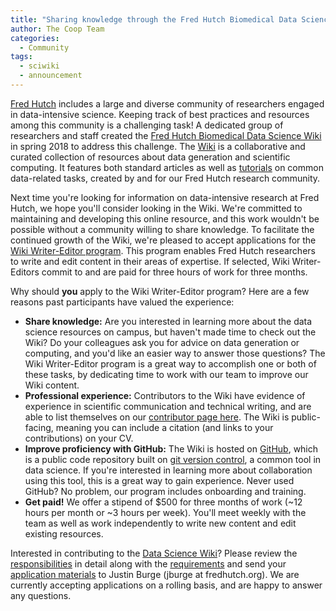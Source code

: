 ```yaml
---
title: "Sharing knowledge through the Fred Hutch Biomedical Data Science Wiki"
author: The Coop Team
categories:
  - Community
tags:
  - sciwiki
  - announcement
---
```


[Fred Hutch](https://www.fredhutch.org/en.html) includes a large and diverse community of researchers engaged in data-intensive science. Keeping track of best practices and resources among this community is a challenging task! A dedicated group of researchers and staff created the [Fred Hutch Biomedical Data Science Wiki](https://sciwiki.fredhutch.org/about/#why-we-started) in spring 2018 to address this challenge. The [Wiki](https://sciwiki.fredhutch.org/) is a collaborative and curated collection of resources about data generation and scientific computing. It features both standard articles as well as [tutorials](https://sciwiki.fredhutch.org/compdemos/) on common data-related tasks, created by and for our Fred Hutch research community.

Next time you're looking for information on data-intensive research at Fred Hutch, we hope you'll consider looking in the Wiki. We're committed to maintaining and developing this online resource, and this work wouldn't be possible without a community willing to share knowledge. To facilitate the continued growth of the Wiki, we're pleased to accept applications for the [Wiki Writer-Editor program](https://sciwiki.fredhutch.org/outreach/). This program enables Fred Hutch researchers to write and edit content in their areas of expertise. If selected, Wiki Writer-Editors commit to and are paid for three hours of work for three months.

Why should **you** apply to the Wiki Writer-Editor program? Here are a few reasons past participants have valued the experience:
- **Share knowledge:** Are you interested in learning more about the data science resources on campus, but haven't made time to check out the Wiki? Do your colleagues ask you for advice on data generation or computing, and you'd like an easier way to answer those questions? The Wiki Writer-Editor program is a great way to accomplish one or both of these tasks, by dedicating time to work with our team to improve our Wiki content.
- **Professional experience:** Contributors to the Wiki have evidence of experience in scientific communication and technical writing, and are able to list themselves on our [contributor page here](https://sciwiki.fredhutch.org/contributors/). The Wiki is public-facing, meaning you can include a citation (and links to your contributions) on your CV.
- **Improve proficiency with GitHub:** The Wiki is hosted on [GitHub](https:/github.com), which is a public code repository built on [git version control](), a common tool in data science. If you're interested in learning more about collaboration using this tool, this is a great way to gain experience. Never used GitHub? No problem, our program includes onboarding and training.
- **Get paid!** We offer a stipend of $500 for three months of work (~12 hours per month or ~3 hours per week). You'll meet weekly with the team as well as work independently to write new content and edit existing resources.

Interested in contributing to the [Data Science Wiki](https://sciwiki.fredhutch.org/)? Please review the [responsibilities](https://sciwiki.fredhutch.org/outreach/#responsibilities) in detail along with the [requirements](https://sciwiki.fredhutch.org/outreach/#requirements) and send your [application materials](https://sciwiki.fredhutch.org/outreach/#application-materials) to Justin Burge (jburge at fredhutch.org). We are currently accepting applications on a rolling basis, and are happy to answer any questions.
